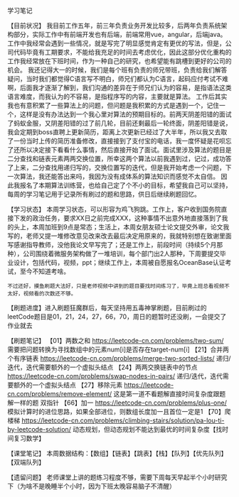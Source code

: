 学习笔记

【目前状况】
  我目前工作五年，前三年负责业务开发比较多，后两年负责系统架构部分，实际工作中有前端开发也有后端，前端常用vue，angular，后端java。工作中我经常会遇到一些情况，就是写完了明显感觉肯定有更优的写法，但是，公司代码毕竟有工期要求，不能给我充足的时间去考虑优化，因此这部分优化重构的工作我经常放在下班时间，作为一种自己的研究，也希望能有跳槽到更好的公司的机会。
  我还记得大一的时候，我们是每个班有负责的师兄带班，负责给我们解答疑问，当时我们都觉得C语言写不明白，师兄们都认为C语言，起码应付考试不难啊，后面我才逐渐了解到，我们沟通的差异在于师兄们认为的容易，是指语法这类语言难度，而我认为的不容易，是指程序写的内容，主要就是算法。
  工作后其实我也有意积累了一些算法上的问题，但问题是我积累的方式是遇到一个，记住一个，这样是没有办法达到一个我心里对算法的预期目标的。前两天阴差阳错的面试了蚂蚁金服，又阴差阳错的过了前几轮，目前还剩最后一轮终面，阴差阳错是说，我会定期到boss直聘上更新简历，距离上次更新已经过了大半年，所以我又去取了一份当时上传的简历准备修改，直接接到了支付宝的电话，我一度怀疑是花呗忘了还所以决定接下看看什么事情，然后直接开始了面试。面试里涉及算法的题目是二分查找和链表元素两两交换位置，所幸这两个算法以前我遇到过，记过，成功答了上来，二分查找用递归写的，交换位置写的迭代，但是我开始考虑一个问题，下一次算法，我还能答出来吗，我因为没有成体系的算法知识而感觉不太自信。
  因此我报名了本期算法训练营，也给自己定了个不小的目标，希望我自己可以坚持，每周的学习笔记用于记录所有刷过的题和思路，供日后继续刷题回忆。
  
【学习状态】
	本周学习状态，可以形容为鸡飞狗跳。工作上，客户收到国务院直接下发的政治任务，要求XX日之前完成XXX，这种事情不出意外地直接落到了我的头上，本周加班到9点是常态；生活上，本周女朋友硕士论文提交外审，论文我写的，老师又提一堆修改意见改来改去最后决定用原来的，我就特别想在致谢里面写感谢指导教师，没他我论文早写完了；还是工作上，前段时间（持续5个月那种），公司围绕着微服务架构做了一堆培训，每个部门出2人那种，下周要提交毕业设计，包括代码，视频，ppt；继续工作上，本周被自愿报名OceanBase认证考试，至今不知道考啥。
	
	不过还好，摸鱼刷题大法好，只是老师视频中讲到的题目要找时间练习了，毕竟上班总看视频不太好，视频看的次数还不够。

【刷题进度】进入刷题狂魔群后，每天坚持用五毒神掌刷题，目前刷过的leetCode题目是01，21，24，27，66，70，周日的题暂时还没刷，一会提交了作业就去

【刷题笔记】
	【01】两数之和 https://leetcode-cn.com/problems/two-sum/ 需要把问题转换为寻找数组中的元素num[i]是否存在target-num[i]
	【21】合并两个有序链表 https://leetcode-cn.com/problems/merge-two-sorted-lists/ 递归/迭代，迭代需要额外的一个虚拟头结点
	【24】两两交换链表中的节点 https://leetcode-cn.com/problems/swap-nodes-in-pairs/ 递归/迭代，迭代需要额外的一个虚拟头结点
	【27】移除元素 https://leetcode-cn.com/problems/remove-element/ 这是第一道不看题解直接时间复杂度跟题解一样的题 双指针
	【66】加一 https://leetcode-cn.com/problems/plus-one/ 模拟计算时的进位思路，如果全部进位，则数组长度加一且首位一定是1
	【70】爬楼梯 https://leetcode-cn.com/problems/climbing-stairs/solution/pa-lou-ti-by-leetcode-solution/ 动态规划，但动态规划不能达到最优的时间复杂度【找时间复习数学】
	
【课堂笔记】
	本周数据结构：【数组】【链表】【跳表】【栈】【队列】【优先队列】【双端队列】

【遗留问题】
	老师课堂上讲的题练习程度不够，需要下周每天早起半个小时研究下（为啥不是晚睡半个小时，因为下班太晚容易脑子不清醒）
	
